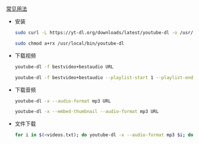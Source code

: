 

[常见用法](https://wker.com/youtube-dl/)



- 安装

  ```bash
  sudo curl -L https://yt-dl.org/downloads/latest/youtube-dl -o /usr/local/bin/youtube-dl
  
  sudo chmod a+rx /usr/local/bin/youtube-dl
  ```

- 下载视频

  ```bash
  youtube-dl -f bestvideo+bestaudio URL
  
  youtube-dl -f bestvideo+bestaudio --playlist-start 1 --playlist-end 5 URL
  ```

- 下载音频

  ```bash
  youtube-dl -x --audio-format mp3 URL
  
  youtube-dl -x --embed-thumbnail --audio-format mp3 URL
  ```

- 文件下载

  ```bash
  for i in $(<videos.txt); do youtube-dl -x --audio-format mp3 $i; done
  ```

  

